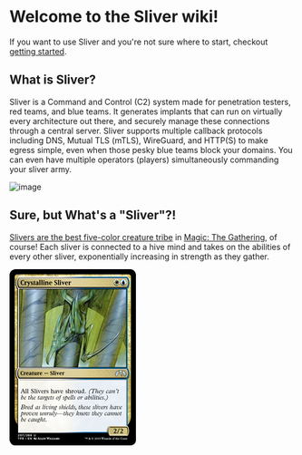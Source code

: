 # Welcome to the Sliver wiki!

If you want to use Sliver and you're not sure where to start, checkout [getting started](https://github.com/BishopFox/sliver/wiki/Getting-Started).

## What is Sliver?

Sliver is a Command and Control (C2) system made for penetration testers, red teams, and blue teams. It generates implants that can run on virtually every architecture out there, and securely manage these connections through a central server. Sliver supports multiple callback protocols including DNS, Mutual TLS (mTLS), WireGuard, and HTTP(S) to make egress simple, even when those pesky blue teams block your domains. You can even have multiple operators (players) simultaneously commanding your sliver army.

![image](https://user-images.githubusercontent.com/43555923/59543161-56a38c00-8ebe-11e9-8eb2-ecea457976d1.png)

## Sure, but What's a "Sliver"?!

[Slivers are the best five-color creature tribe](https://mtg.fandom.com/wiki/Sliver) in [Magic: The Gathering](https://magic.wizards.com/en), of course! Each sliver is connected to a hive mind and takes on the abilities of every other sliver, exponentially increasing in strength as they gather. 

![Sliver](https://raw.githubusercontent.com/BishopFox/sliver/master/.github/images/sliver.jpeg?token=AAGVUDRDHPMSBO5JFR3Q7RC5BL2YA)